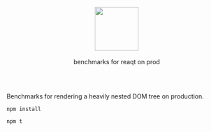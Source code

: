 <p align="center">
  <img src="https://raw.githubusercontent.com/siddharthkp/reaqt/master/art/reaqt.png" height="100px"/>
  <br><br>
  benchmarks for reaqt on prod
  <br><br>
</p>

&nbsp;

Benchmarks for rendering a heavily nested DOM tree on production.

```
npm install

npm t
```

&nbsp;
